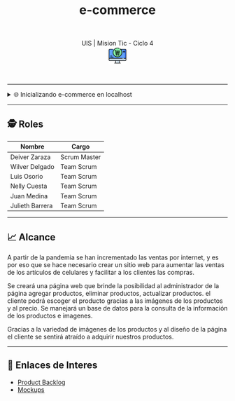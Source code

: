<h1 align="center">e-commerce</h1>

<br>

<p align="center">
	UIS | Mision Tic - Ciclo 4<br>
	<img align="center" src=".assets/logo.png" width="40">
</p>

<br>

_______

<details>
  <summary>🌐 Inicializando e-commerce en localhost</summary>

_______

1. Primero abriremos dos consolas, una para inicializar el frontend y otra para ejecutar el backend.
( recuerde abrirlas en la carpeta raiz del proyecto. )

2. En la primera consola que es para el backend, usaremos los siguientes comandos:

```bash
cd backend

npm install

npm run dev
```

**NOTA:**
- Una linea a la vez.

3. En la segunda consola que es para el frontend, usaremos los siguientes comandos:

```bash
cd frontend

npm install

ng serve
```

**NOTA:**
- Es importante que tenga instalado Angular CLI
- Una linea a la vez.

4. El servidor de desarrollo de Angular por lo general esta corriendo en `localhost:4200`
</details>

_______

## 🕵 Roles

<div align="center">

| Nombre          | Cargo         |
|-----------------|---------------|
| Deiver Zaraza   | Scrum Master  |
| Wilver Delgado  | Team Scrum    |
| Luis Osorio     | Team Scrum    |
| Nelly Cuesta    | Team Scrum    |
| Juan Medina     | Team Scrum    |
| Julieth Barrera | Team Scrum    |

</div>

_______

## 📈 Alcance

A partir de la pandemia se han incrementado las ventas por internet, y es por eso que se hace necesario crear un sitio web para aumentar las ventas de los artículos de celulares y facilitar a los clientes las compras.

Se creará una página web que brinde la posibilidad al administrador de la página agregar productos, eliminar productos, actualizar productos. el cliente podrá escoger el producto gracias a las imágenes de los productos y al precio.
Se manejará un base de datos para la consulta de la información de los productos e imagenes.

Gracias a la variedad de imágenes de los productos y al diseño de la página el cliente se sentirá atraído a adquirir nuestros productos.

__________

## 🧷 Enlaces de Interes

- [Product Backlog](https://sharing.clickup.com/l/h/6-17749265-1/60f44810d1efb76)
- [Mockups](https://www.figma.com/file/cLK7Msb213hrWk1RMDRGEK/Mockup?node-id=0%3A1)
